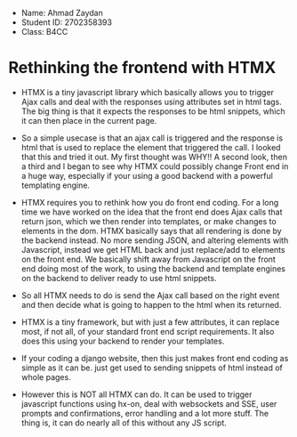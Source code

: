 - Name: Ahmad Zaydan
- Student ID: 2702358393
- Class: B4CC

# Rethinking the frontend with HTMX

- HTMX is a tiny javascript library which basically allows you to trigger Ajax calls and deal with the responses using attributes set in html tags. The big thing is that it expects the responses to be html snippets, which it can then place in the current page.

- So a simple usecase is that an ajax call is triggered and the response is html that is used to replace the element that triggered the call. I looked that this and tried it out. My first thought was WHY!! A second look, then a third and I began to see why HTMX could possibly change Front end in a huge way, especially if your using a good backend with a powerful templating engine.

- HTMX requires you to rethink how you do front end coding. For a long time we have worked on the idea that the front end does Ajax calls that return json, which we then render into templates, or make changes to elements in the dom. HTMX basically says that all rendering is done by the backend instead. No more sending JSON, and altering elements with Javascript, instead we get HTML back and just replace/add to elements on the front end. We basically shift away from Javascript on the front end doing most of the work, to using the backend and template engines on the backend to deliver ready to use html snippets.

- So all HTMX needs to do is send the Ajax call based on the right event and then decide what is going to happen to the html when its returned.

- HTMX is a tiny framework, but with just a few attributes, it can replace most, if not all, of your standard front end script requirements. It also does this using your backend to render your templates.

- If your coding a django website, then this just makes front end coding as simple as it can be. just get used to sending snippets of html instead of whole pages.

- However this is NOT all HTMX can do. It can be used to trigger javascript functions using hx-on, deal with websockets and SSE, user prompts and confirmations, error handling and a lot more stuff. The thing is, it can do nearly all of this without any JS script.
